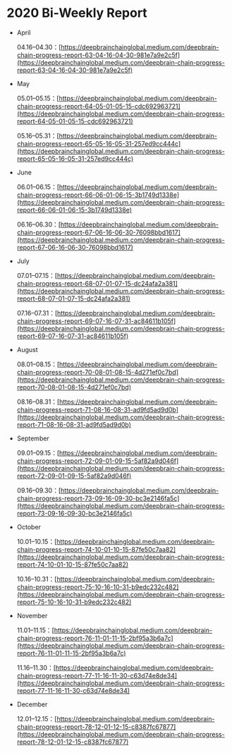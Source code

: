 # 2020 Bi-Weekly Report

- April

  04.16–04.30：[https://deepbrainchainglobal.medium.com/deepbrain-chain-progress-report-63-04-16-04-30-981e7a9e2c5f](https://deepbrainchainglobal.medium.com/deepbrain-chain-progress-report-63-04-16-04-30-981e7a9e2c5f)

- May

  05.01–05.15：[https://deepbrainchainglobal.medium.com/deepbrain-chain-progress-report-64-05-01-05-15-cdc692963721](https://deepbrainchainglobal.medium.com/deepbrain-chain-progress-report-64-05-01-05-15-cdc692963721)

  05.16–05.31：[https://deepbrainchainglobal.medium.com/deepbrain-chain-progress-report-65-05-16-05-31-257ed9cc444c](https://deepbrainchainglobal.medium.com/deepbrain-chain-progress-report-65-05-16-05-31-257ed9cc444c)

- June

  06.01–06.15：[https://deepbrainchainglobal.medium.com/deepbrain-chain-progress-report-66-06-01-06-15-3b1749d1338e](https://deepbrainchainglobal.medium.com/deepbrain-chain-progress-report-66-06-01-06-15-3b1749d1338e)

  06.16–06.30：[https://deepbrainchainglobal.medium.com/deepbrain-chain-progress-report-67-06-16-06-30-76098bbd1617](https://deepbrainchainglobal.medium.com/deepbrain-chain-progress-report-67-06-16-06-30-76098bbd1617)

- July

  07.01–07.15：[https://deepbrainchainglobal.medium.com/deepbrain-chain-progress-report-68-07-01-07-15-dc24afa2a381](https://deepbrainchainglobal.medium.com/deepbrain-chain-progress-report-68-07-01-07-15-dc24afa2a381)

  07.16–07.31：[https://deepbrainchainglobal.medium.com/deepbrain-chain-progress-report-69-07-16-07-31-ac84611b105f](https://deepbrainchainglobal.medium.com/deepbrain-chain-progress-report-69-07-16-07-31-ac84611b105f)

- August

  08.01–08.15：[https://deepbrainchainglobal.medium.com/deepbrain-chain-progress-report-70-08-01-08-15-4d271ef0c7bd](https://deepbrainchainglobal.medium.com/deepbrain-chain-progress-report-70-08-01-08-15-4d271ef0c7bd)

  08.16–08.31：[https://deepbrainchainglobal.medium.com/deepbrain-chain-progress-report-71-08-16-08-31-ad9fd5ad9d0b](https://deepbrainchainglobal.medium.com/deepbrain-chain-progress-report-71-08-16-08-31-ad9fd5ad9d0b)

- September

  09.01–09.15：[https://deepbrainchainglobal.medium.com/deepbrain-chain-progress-report-72-09-01-09-15-5af82a9d046f](https://deepbrainchainglobal.medium.com/deepbrain-chain-progress-report-72-09-01-09-15-5af82a9d046f)

  09.16–09.30：[https://deepbrainchainglobal.medium.com/deepbrain-chain-progress-report-73-09-16-09-30-bc3e2146fa5c](https://deepbrainchainglobal.medium.com/deepbrain-chain-progress-report-73-09-16-09-30-bc3e2146fa5c)

- October

  10.01–10.15：[https://deepbrainchainglobal.medium.com/deepbrain-chain-progress-report-74-10-01-10-15-87fe50c7aa82](https://deepbrainchainglobal.medium.com/deepbrain-chain-progress-report-74-10-01-10-15-87fe50c7aa82)

  10.16–10.31：[https://deepbrainchainglobal.medium.com/deepbrain-chain-progress-report-75-10-16-10-31-b9edc232c482](https://deepbrainchainglobal.medium.com/deepbrain-chain-progress-report-75-10-16-10-31-b9edc232c482)

- November

  11.01–11.15：[https://deepbrainchainglobal.medium.com/deepbrain-chain-progress-report-76-11-01-11-15-2bf95a3b6a7c](https://deepbrainchainglobal.medium.com/deepbrain-chain-progress-report-76-11-01-11-15-2bf95a3b6a7c)

  11.16–11.30：[https://deepbrainchainglobal.medium.com/deepbrain-chain-progress-report-77-11-16-11-30-c63d74e8de34](https://deepbrainchainglobal.medium.com/deepbrain-chain-progress-report-77-11-16-11-30-c63d74e8de34)

- December

  12.01–12.15：[https://deepbrainchainglobal.medium.com/deepbrain-chain-progress-report-78-12-01-12-15-c8387fc67877](https://deepbrainchainglobal.medium.com/deepbrain-chain-progress-report-78-12-01-12-15-c8387fc67877)
